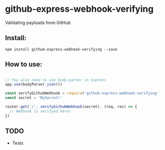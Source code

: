# github-express-webhook-verifying

Validating payloads from GitHub

## Install:

```
npm install github-express-webhook-verifying --save
```

## How to use:

```javascript

// You also need to use body-parser in express
app.use(bodyParser.json())

const verifyGithubWebhook = require('github-express-webhook-verifying')
const secret = 'MySecret!'

router.get('/', verifyGithubWebhook(secret), (req, res) => {
  // Webhook is verifyed here!
})

```

## TODO

- Tests
